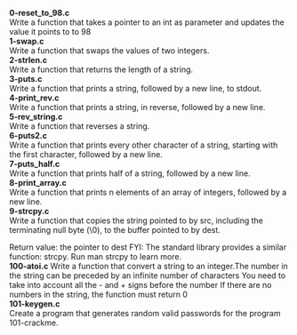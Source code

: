 **0-reset_to_98.c**<br>
Write a function that takes a pointer to an int as parameter and updates the value it points to to 98<br>
**1-swap.c**<br>
Write a function that swaps the values of two integers.<br>
**2-strlen.c**<br>
Write a function that returns the length of a string.<br>
**3-puts.c**<br>
Write a function that prints a string, followed by a new line, to stdout.<br>
**4-print_rev.c**<br>
Write a function that prints a string, in reverse, followed by a new line.<br>
**5-rev_string.c**<br>
Write a function that reverses a string.<br>
**6-puts2.c**<br>
Write a function that prints every other character of a string, starting with the first character, followed by a new line.<br>
**7-puts_half.c**<br>
Write a function that prints half of a string, followed by a new line.<br>
**8-print_array.c**<br>
Write a function that prints n elements of an array of integers, followed by a new line.<br>
**9-strcpy.c**<br>
Write a function that copies the string pointed to by src, including the terminating null byte (\0), to the buffer pointed to by dest.

Return value: the pointer to dest
FYI: The standard library provides a similar function: strcpy. Run man strcpy to learn more.<br>
**100-atoi.c**
Write a function that convert a string to an integer.The number in the string can be preceded by an infinite number of characters
You need to take into account all the - and + signs before the number
If there are no numbers in the string, the function must return 0<br>
**101-keygen.c**<br>
Create a program that generates random valid passwords for the program 101-crackme.
